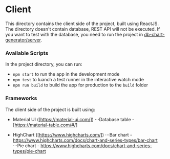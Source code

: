 # Client
This directory contains the client side of the project, built using ReactJS. <br />
The directory doesn't contain database, REST API will not be executed. If you want to test with the database, you need to run the project in [db-chart-generator/server](../db-chart-generator/server).

### Available Scripts
In the project directory, you can run:
- `npm start` to run the app in the development mode
- `npm test` to luanch a test runner in the interactive watch mode
- `npm run build` to build the app for production to the `build` folder

### Frameworks
The client side of the project is built using:
- Material UI ([https://material-ui.com/])
⋅⋅⋅Database table - [https://material-table.com/#/]

- HighChart ([https://www.highcharts.com/])
⋅⋅⋅Bar chart -  https://www.highcharts.com/docs/chart-and-series-types/bar-chart
⋅⋅⋅Pie chart - https://www.highcharts.com/docs/chart-and-series-types/pie-chart
